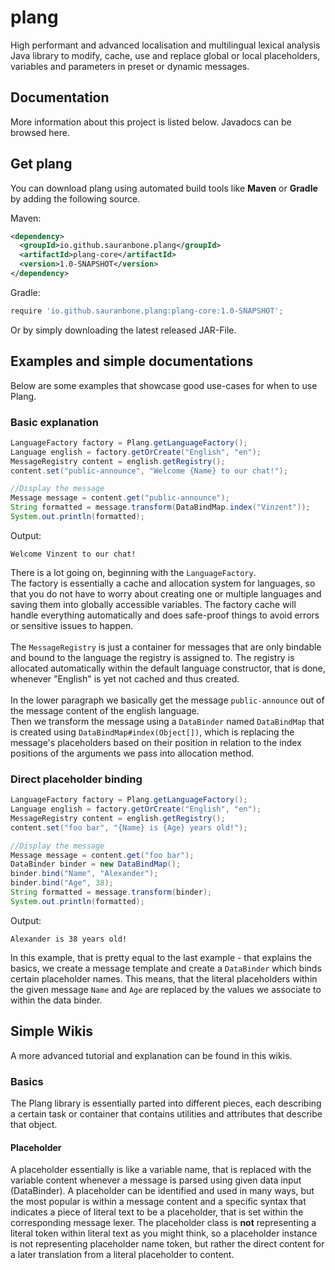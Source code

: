 # plang
High performant and advanced localisation and multilingual lexical analysis Java library to modify, cache, use and replace global or local placeholders, variables and parameters in preset or dynamic messages.

## Documentation
More information about this project is listed below. Javadocs can be browsed here.

## Get plang
You can download plang using automated build tools like **Maven** or **Gradle** by adding the following source.

Maven:

```xml
<dependency>
  <groupId>io.github.sauranbone.plang</groupId>
  <artifactId>plang-core</artifactId>
  <version>1.0-SNAPSHOT</version>
</dependency>
```

Gradle:

```gradle
require 'io.github.sauranbone.plang:plang-core:1.0-SNAPSHOT';
```

Or by simply downloading the latest released JAR-File.

## Examples and simple documentations
Below are some examples that showcase good use-cases for when to use Plang.

### Basic explanation
```java
LanguageFactory factory = Plang.getLanguageFactory();
Language english = factory.getOrCreate("English", "en");
MessageRegistry content = english.getRegistry();
content.set("public-announce", "Welcome {Name} to our chat!");

//Display the message
Message message = content.get("public-announce");
String formatted = message.transform(DataBindMap.index("Vinzent"));
System.out.println(formatted);
```

Output:
```console
Welcome Vinzent to our chat!
```

There is a lot going on, beginning with the `LanguageFactory`. <br>
The factory is essentially a cache and allocation system for languages,
so that you do not have to worry about creating one or multiple languages and 
saving them into globally accessible variables. The factory cache will handle
everything automatically and does safe-proof things to avoid errors or sensitive
issues to happen.<br>
<br>
The `MessageRegistry` is just a container for messages that are only bindable and bound
to the language the registry is assigned to. The registry is allocated automatically
within the default language constructor, that is done, whenever "English" is yet not
cached and thus created.<br><br>
In the lower paragraph we basically get the message `public-announce` out of the message
content of the english language.<br>
Then we transform the message using a `DataBinder` named `DataBindMap` that is created
using `DataBindMap#index(Object[])`, which is replacing the message's placeholders based on their
position in relation to the index positions of the arguments we pass into allocation method.<br>

### Direct placeholder binding
```java
LanguageFactory factory = Plang.getLanguageFactory();
Language english = factory.getOrCreate("English", "en");
MessageRegistry content = english.getRegistry();
content.set("foo bar", "{Name} is {Age} years old!");

//Display the message
Message message = content.get("foo bar");
DataBinder binder = new DataBindMap();
binder.bind("Name", "Alexander");
binder.bind("Age", 38);
String formatted = message.transform(binder);
System.out.println(formatted);
```
Output:
```console
Alexander is 38 years old!
```
In this example, that is pretty equal to the last example - that explains the basics, we create
a message template and create a `DataBinder` which binds certain placeholder names.
This means, that the literal placeholders within the given message `Name` and `Age` are replaced
by the values we associate to within the data binder.

## Simple Wikis
A more advanced tutorial and explanation can be found in this wikis.

### Basics
The Plang library is essentially parted into different pieces, each describing a certain task
or container that contains utilities and attributes that describe that object.

#### Placeholder
A placeholder essentially is like a variable name, that is replaced with the variable content
whenever a message is parsed using given data input (DataBinder).
A placeholder can be identified and used in many ways, but the most popular is within a message
content and a specific syntax that indicates a piece of literal text to be a placeholder, that is 
set within the corresponding message lexer.
The placeholder class is **not** representing a literal token within literal text as you might think,
so a placeholder instance is not representing placeholder name token, but rather the direct content
for a later translation from a literal placeholder to content.


